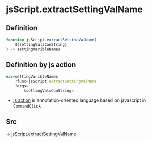 # jsScript.extractSettingValName

## Definition

```js.js
function jsScript.extractSettingValName(
	${settingValsConString},
) -> settingVaribleNames
```


## Definition by js action

```js.js
var=settingVaribleNames
	?func=jsScript.extractSettingValName
	?args=
		&settingValsConString=
```

- [js action](#) is annotation-oriented language based on javascript in `CommandClick`

## Src

-> [jsScript.extractSettingValName](https://github.com/puutaro/CommandClick/blob/master/app/src/main/java/com/puutaro/commandclick/fragment_lib/terminal_fragment/js_interface/edit/JsScript.kt#L200)


